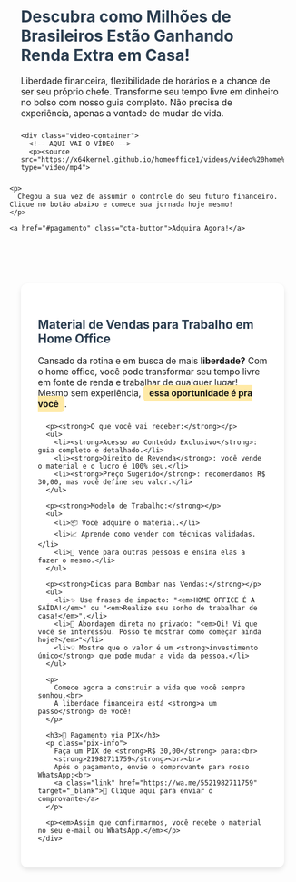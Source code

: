 <html lang="pt-br">
<head>
  <meta charset="UTF-8">
  <meta name="viewport" content="width=device-width, initial-scale=1.0">
  <title>Transforme Seu Tempo Livre em Renda Extra</title>
  <style>
    html {
      scroll-behavior: smooth;
    }

    body {
      font-family: -apple-system, BlinkMacSystemFont, "Segoe UI", Roboto, "Helvetica Neue", Arial, sans-serif;
      line-height: 1.6;
      margin: 0;
      padding: 0;
      background-color: #f4f4f9;
      color: #333;
      text-align: center;
    }

    .container {
      max-width: 800px;
      margin: 20px auto;
      padding: 0 20px;
    }

    h1, h2 {
      color: #2c3e50;
    }

    p {
      font-size: 1.1em;
      margin-bottom: 1.5em;
    }

    .video-container {
      display: flex;
      justify-content: center;
      align-items: center;
      margin: 20px 0;
    }

    /* AQUI FICARIA O ESTILO DO VÍDEO NORMAL */

    .cta-button {
      display: inline-block;
      background-color: #3498db;
      color: #fff;
      padding: 15px 30px;
      text-decoration: none;
      font-size: 1.2em;
      font-weight: bold;
      border-radius: 50px;
      margin-top: 20px;
      transition: background-color 0.3s ease, transform 0.2s ease;
    }

    .cta-button:hover {
      background-color: #2980b9;
      transform: translateY(-2px);
    }

    .section {
      margin-top: 60px;
      padding-top: 30px;
    }

    ul {
      text-align: left;
      padding-left: 20px;
    }

    ul li {
      margin-bottom: 10px;
    }

    .highlight {
      background: #ffeaa7;
      padding: 5px 10px;
      border-radius: 6px;
      font-weight: bold;
    }

    a.link {
      color: #2980b9;
      text-decoration: underline;
    }

    .payment-box {
      background: #fff;
      padding: 30px;
      border-radius: 12px;
      box-shadow: 0 4px 8px rgba(0,0,0,0.1);
    }

    .pix-info {
      font-size: 1em;
      margin-top: 20px;
      color: #444;
    }
  </style>
</head>
<body>

  <div class="container">
    <h1>Descubra como Milhões de Brasileiros Estão Ganhando Renda Extra em Casa!</h1>
    <p>
      Liberdade financeira, flexibilidade de horários e a chance de ser seu próprio chefe. Transforme seu tempo livre em dinheiro no bolso com nosso guia completo. Não precisa de experiência, apenas a vontade de mudar de vida.
    </p>

    <div class="video-container">
      <!-- AQUI VAI O VÍDEO -->
      <p><source src="https://x64kernel.github.io/homeoffice1/videos/video%20home%20office.mp4" type="video/mp4">
</p>
    </div>

    <p>
      Chegou a sua vez de assumir o controle do seu futuro financeiro. Clique no botão abaixo e comece sua jornada hoje mesmo!
    </p>

    <a href="#pagamento" class="cta-button">Adquira Agora!</a>
  </div>

  <!-- Seção de Pagamento e Conteúdo -->
  <div id="pagamento" class="container section">
    <div class="payment-box">
      <h2>Material de Vendas para Trabalho em Home Office</h2>
      <p>
        Cansado da rotina e em busca de mais <strong>liberdade?</strong> Com o home office, você pode transformar seu tempo livre em fonte de renda e trabalhar de qualquer lugar! Mesmo sem experiência, <span class="highlight">essa oportunidade é pra você</span>.
      </p>

      <p><strong>O que você vai receber:</strong></p>
      <ul>
        <li><strong>Acesso ao Conteúdo Exclusivo</strong>: guia completo e detalhado.</li>
        <li><strong>Direito de Revenda</strong>: você vende o material e o lucro é 100% seu.</li>
        <li><strong>Preço Sugerido</strong>: recomendamos R$ 30,00, mas você define seu valor.</li>
      </ul>

      <p><strong>Modelo de Trabalho:</strong></p>
      <ul>
        <li>📦 Você adquire o material.</li>
        <li>📈 Aprende como vender com técnicas validadas.</li>
        <li>🔁 Vende para outras pessoas e ensina elas a fazer o mesmo.</li>
      </ul>

      <p><strong>Dicas para Bombar nas Vendas:</strong></p>
      <ul>
        <li>✨ Use frases de impacto: "<em>HOME OFFICE É A SAÍDA!</em>" ou "<em>Realize seu sonho de trabalhar de casa!</em>".</li>
        <li>💬 Abordagem direta no privado: "<em>Oi! Vi que você se interessou. Posso te mostrar como começar ainda hoje?</em>"</li>
        <li>💡 Mostre que o valor é um <strong>investimento único</strong> que pode mudar a vida da pessoa.</li>
      </ul>

      <p>
        Comece agora a construir a vida que você sempre sonhou.<br>
        A liberdade financeira está <strong>a um passo</strong> de você!
      </p>

      <h3>💸 Pagamento via PIX</h3>
      <p class="pix-info">
        Faça um PIX de <strong>R$ 30,00</strong> para:<br>
        <strong>21982711759</strong><br><br>
        Após o pagamento, envie o comprovante para nosso WhatsApp:<br>
        <a class="link" href="https://wa.me/5521982711759" target="_blank">📲 Clique aqui para enviar o comprovante</a>
      </p>

      <p><em>Assim que confirmarmos, você recebe o material no seu e-mail ou WhatsApp.</em></p>
    </div>
  </div>

</body>
</html>
